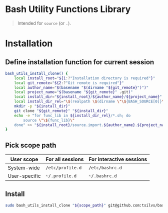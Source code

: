 # Bash Utility Functions Library

> Intended for `source` (or `.`).

# Installation

## Define installation function for current session

```sh
bash_utils_install_clone() {
	local install_root="${1:?"Installation directory is required"}"
	local git_remote="${2:?"Git remote is required"}"
	local author_name="$(basename "$(dirname "${git_remote}")")"
	local project_name="$(basename "${git_remote}" .git)"
	local install_dir="${install_root}/${author_name}/${project_name}"
	local install_dir_rel="\$(realpath \$(dirname \"\${BASH_SOURCE[0]}\"))/${author_name}/${project_name}"
	mkdir -p "${install_dir}"
	git clone "${git_remote}" "${install_dir}"
	echo -e "for func_lib in ${install_dir_rel}/*.sh; do
		source \"\${func_lib}\"
	done" >> "${install_root}/source.import.${author_name}.${project_name}.sh"
}
```

## Pick scope path

| User scope    | For all sessions | For interactive sessions |
|---------------|------------------|--------------------------|
| System-wide   | `/etc/profile.d` | `/etc/bashrc.d`          |
| User-specific | `~/.profile.d`   | `~/.bashrc.d`            |

## Install

```sh
sudo bash_utils_install_clone "${scope_path}" git@github.com:tsilvs/bash_utils.git
```